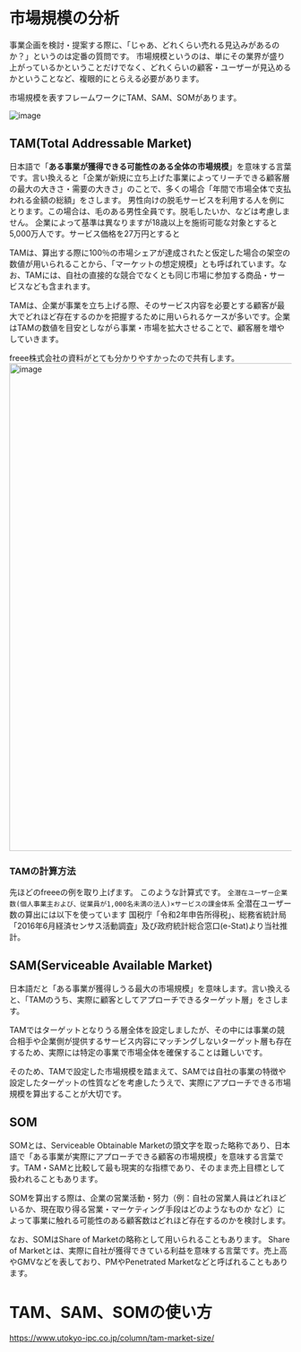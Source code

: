 # 市場規模の分析
事業企画を検討・提案する際に、「じゃあ、どれくらい売れる見込みがあるのか？」というのは定番の質問です。
市場規模というのは、単にその業界が盛り上がっているかということだけでなく、どれくらいの顧客・ユーザーが見込めるかということなど、複眼的にとらえる必要があります。

市場規模を表すフレームワークにTAM、SAM、SOMがあります。

![image](https://github.com/user-attachments/assets/4276b185-4d75-48c2-bc3e-447565032d22)

## TAM(Total Addressable Market)
日本語で「**ある事業が獲得できる可能性のある全体の市場規模**」を意味する言葉です。言い換えると「企業が新規に立ち上げた事業によってリーチできる顧客層の最大の大きさ・需要の大きさ」のことで、多くの場合「年間で市場全体で支払われる金額の総額」をさします。
男性向けの脱毛サービスを利用する人を例にとります。この場合は、毛のある男性全員です。脱毛したいか、などは考慮しません。
企業によって基準は異なりますが18歳以上を施術可能な対象とすると5,000万人です。サービス価格を27万円とすると

TAMは、算出する際に100％の市場シェアが達成されたと仮定した場合の架空の数値が用いられることから、「マーケットの想定規模」とも呼ばれています。なお、TAMには、自社の直接的な競合でなくとも同じ市場に参加する商品・サービスなども含まれます。

TAMは、企業が事業を立ち上げる際、そのサービス内容を必要とする顧客が最大でどれほど存在するのかを把握するために用いられるケースが多いです。企業はTAMの数値を目安としながら事業・市場を拡大させることで、顧客層を増やしていきます。

freee株式会社の資料がとても分かりやすかったので共有します。
<img width="871" alt="image" src="https://github.com/user-attachments/assets/934311c9-e46f-4677-8265-d31fa13c9806">

### TAMの計算方法
先ほどのfreeeの例を取り上げます。
このような計算式です。
`全潜在ユーザー企業数(個人事業主および、従業員が1,000名未満の法人)×サービスの課金体系`
全潜在ユーザー数の算出には以下を使っています
国税庁「令和2年申告所得税」、総務省統計局「2016年6月経済センサス活動調査」及び政府統計総合窓口(e-Stat)より当社推計。

## SAM(Serviceable Available Market)
日本語だと「ある事業が獲得しうる最大の市場規模」を意味します。言い換えると、「TAMのうち、実際に顧客としてアプローチできるターゲット層」をさします。

TAMではターゲットとなりうる層全体を設定しましたが、その中には事業の競合相手や企業側が提供するサービス内容にマッチングしないターゲット層も存在するため、実際には特定の事業で市場全体を確保することは難しいです。

そのため、TAMで設定した市場規模を踏まえて、SAMでは自社の事業の特徴や設定したターゲットの性質などを考慮したうえで、実際にアプローチできる市場規模を算出することが大切です。

## SOM
SOMとは、Serviceable Obtainable Marketの頭文字を取った略称であり、日本語で「ある事業が実際にアプローチできる顧客の市場規模」を意味する言葉です。TAM・SAMと比較して最も現実的な指標であり、そのまま売上目標として扱われることもあります。

SOMを算出する際は、企業の営業活動・努力（例：自社の営業人員はどれほどいるか、現在取り得る営業・マーケティング手段はどのようなものか など）によって事業に触れる可能性のある顧客数はどれほど存在するのかを検討します。

なお、SOMはShare of Marketの略称として用いられることもあります。 Share of Marketとは、実際に自社が獲得できている利益を意味する言葉です。売上高やGMVなどを表しており、PMやPenetrated Marketなどと呼ばれることもあります。

# TAM、SAM、SOMの使い方


https://www.utokyo-ipc.co.jp/column/tam-market-size/
